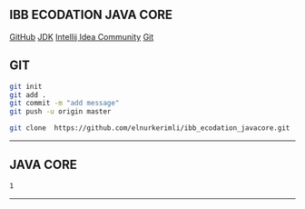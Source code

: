 ## IBB ECODATION JAVA CORE
[GitHub](https://github.com/elnurkerimli/ibb_ecodation_javacore.git)
[JDK](https://www.oracle.com/tr/java/technologies/downloads/#java23)
[Intellij Idea Community](https://www.jetbrains.com/idea/download/?section=mac)
[Git](https://git-scm.com/downloads)

## GIT
```sh
git init
git add .
git commit -m "add message"
git push -u origin master

git clone  https://github.com/elnurkerimli/ibb_ecodation_javacore.git

```
---

## JAVA CORE
```sh
1
```
---